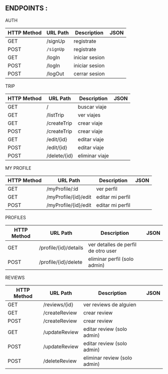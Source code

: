 
ENDPOINTS :
-----------------------------------------------------------------------------------------------

AUTH

| HTTP Method | URL Path  | Description      | JSON |
|-------------|-----------|------------------|------|
| GET         | /signUp   | registrate       |      |
| POST        | `/signUp`   | registrate       |      |
| GET         | /logIn    | iniciar sesion   |      |
| POST        | /logIn    | iniciar sesion   |      |
| POST        | /logOut   | cerrar sesion    |      |





TRIP

| HTTP Method | URL Path        | Description      | JSON |
|-------------|-----------------|------------------|------|
| GET         | /               | buscar viaje     |      |
| GET         | /listTrip       | ver viajes       |      |
| GET         | /createTrip     | crear viaje      |      |
| POST        | /createTrip     | crear viaje      |      |
| GET         | /edit/{id}      | editar viaje     |      |
| POST        | /edit/{id}      | editar viaje     |      |
| POST        | /delete/{id}    | eliminar viaje   |      |





MY PROFILE

| HTTP Method | URL Path                | Description        | JSON |
|-------------|-------------------------|--------------------|------|
| GET         | /myProfile/:id         | ver perfil         |      |
| GET         | /myProfile/{id}/edit    | editar mi perfil   |      |
| POST        | /myProfile/{id}/edit    | editar mi perfil   |      |




PROFILES

| HTTP Method | URL Path                   | Description                          | JSON |
|-------------|----------------------------|--------------------------------------|------|
| GET         | /profile/{id}/details      | ver detalles de perfil de otro user  |      |   
| POST        | /profile/{id}/delete       | eliminar perfil (solo admin)         |      |




REVIEWS 

| HTTP Method | URL Path           | Description                     | JSON |
|-------------|--------------------|---------------------------------|------|
| GET         | /reviews/{id}      | ver reviews de alguien          |      |
| GET         | /createReview      | crear review                    |      |
| POST        | /createReview      | crear review                    |      |
| GET         | /updateReview      | editar review (solo admin)      |      |
| POST        | /updateReview      | editar review (solo admin)      |      |
| POST        | /deleteReview      | eliminar review (solo admin)    |      |

